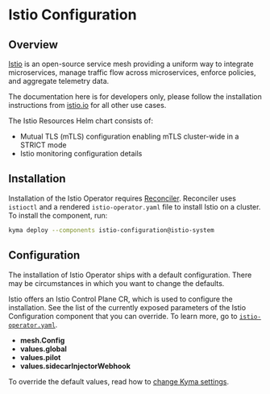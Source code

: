 # Istio Configuration

## Overview

[Istio](https://istio.io/) is an open-source service mesh providing a uniform way to integrate microservices, manage traffic flow across microservices, enforce policies, and aggregate telemetry data.

The documentation here is for developers only, please follow the installation instructions from [istio.io](https://istio.io/docs/setup/install/istioctl/) for all other use cases.

The Istio Resources Helm chart consists of:

- Mutual TLS (mTLS) configuration enabling mTLS cluster-wide in a STRICT mode
- Istio monitoring configuration details

## Installation

Installation of the Istio Operator requires [Reconciler](https://github.com/kyma-incubator/reconciler/tree/main/pkg/reconciler/instances/istio). Reconciler uses `istioctl` and a rendered `istio-operator.yaml` file to install Istio on a cluster. To install the component, run:

```bash
kyma deploy --components istio-configuration@istio-system
```

## Configuration

The installation of Istio Operator ships with a default configuration. There may be circumstances in which you want to change the defaults.

Istio offers an Istio Control Plane CR, which is used to configure the installation. See the list of the currently exposed parameters of the Istio Configuration component that you can override. To learn more, go to [`istio-operator.yaml`](https://github.com/kyma-project/kyma/blob/main/resources/istio-configuration/templates/istio-operator.yaml).

- **mesh.Config**
- **values.global**
- **values.pilot**
- **values.sidecarInjectorWebhook**

To override the default values, read how to [change Kyma settings](../../docs/04-operation-guides/operations/03-change-kyma-config-values.md).
